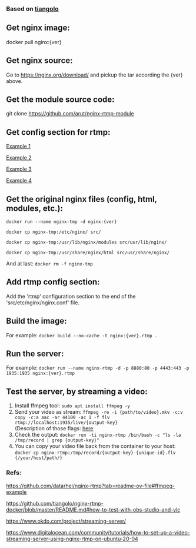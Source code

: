 ### Based on [tiangolo](https://github.com/tiangolo/nginx-rtmp-docker)


## Get nginx image:
docker pull nginx:{ver}

## Get nginx source:
Go to https://nginx.org/download/ and pickup the tar according the {ver} above.

## Get the module source code:
git clone https://github.com/arut/nginx-rtmp-module

## Get config section for rtmp:
[Example 1](https://www.digitalocean.com/community/tutorials/how-to-set-up-a-video-streaming-server-using-nginx-rtmp-on-ubuntu-20-04)

[Example 2](https://medium.com/@peer5/setting-up-hls-live-streaming-server-using-nginx-67f6b71758db)

[Example 3](https://sites.google.com/view/facebook-rtmp-to-rtmps/home#h.p_9sKSEFWMM1dQ)

[Example 4](https://github.com/tiangolo/nginx-rtmp-docker/blob/master/nginx.conf)

## Get the original nginx files (config, html, modules, etc.):
```docker run --name nginx-tmp -d nginx:{ver} ```

```docker cp nginx-tmp:/etc/nginx/ src/```

```docker cp nginx-tmp:/usr/lib/nginx/modules src/usr/lib/nginx/```

```docker cp nginx-tmp:/usr/share/nginx/html src/usr/share/nginx/```

And at last: ```docker rm -f nginx-tmp```

## Add rtmp config section:
Add the 'rtmp' configuration section to the end of the 'src/etc/nginx/nginx.conf' file.


## Build the image:
For example: ```docker build --no-cache -t nginx:{ver}.rtmp .```

## Run the server:
For example: ```docker run --name nginx-rtmp -d -p 8880:80 -p 4443:443 -p 1935:1935 nginx:{ver}.rtmp```

## Test the server, by streaming a video:
1. Install ffmpeg tool: ```sudo apt install ffmpeg -y```
2. Send your video as stream: ```ffmpeg -re -i {path/to/video}.mkv -c:v copy -c:a aac -ar 44100 -ac 1 -f flv rtmp://localhost:1935/live/{output-key}``` <br />
(Description of those flags: [here](https://www.digitalocean.com/community/tutorials/how-to-set-up-a-video-streaming-server-using-nginx-rtmp-on-ubuntu-20-04])
3. Check the output: ```docker run -ti nginx-rtmp /bin/bash -c "ls -la /tmp/record | grep {output-key}"```
4. You can copy your video file back from the container to your host: ```docker cp nginx-rtmp:/tmp/record/{output-key}-{unique-id}.flv {/your/host/path/}```

### Refs:
https://github.com/datarhei/nginx-rtmp?tab=readme-ov-file#ffmpeg-example

https://github.com/tiangolo/nginx-rtmp-docker/blob/master/README.md#how-to-test-with-obs-studio-and-vlc

https://www.okdo.com/project/streaming-server/

https://www.digitalocean.com/community/tutorials/how-to-set-up-a-video-streaming-server-using-nginx-rtmp-on-ubuntu-20-04


